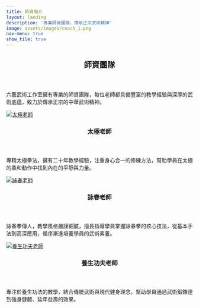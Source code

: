 ```yaml
---
title: 師資簡介
layout: landing
description: '專業師資團隊，傳承正宗武術精神'
image: assets/images/coach_1.png
nav-menu: true
show_tile: true
---
```


<!-- Main -->
<div id="main">

<!-- One -->
<section id="one">
	<div class="inner">
		<header class="major">
			<h2>師資團隊</h2>
		</header>
		<p>六藝武術工作室擁有專業的師資團隊，每位老師都具備豐富的教學經驗與深厚的武術底蕴，致力於傳承正宗的中華武術精神。</p>
	</div>
</section>

<!-- Two -->
<section id="two" class="spotlights">
	<section>
		<a href="#" class="image">
			<img src="{% link assets/images/coach_1.png %}" alt="太極老師" data-position="center center" />
		</a>
		<div class="content">
			<div class="inner">
				<header class="major">
					<h3>太極老師</h3>
				</header>
				<p>專精太極拳法，擁有二十年教學經驗，注重身心合一的修練方法，幫助學員在太極的柔和動作中找到內在的平靜與力量。</p>
			</div>
		</div>
	</section>
	<section>
		<a href="#" class="image">
			<img src="{% link assets/images/coach_2.png %}" alt="詠春老師" data-position="top center" />
		</a>
		<div class="content">
			<div class="inner">
				<header class="major">
					<h3>詠春老師</h3>
				</header>
				<p>詠春拳傳人，教學風格嚴謹細膩，擅長指導學員掌握詠春拳的核心技法，從基本手法到高深應用，循序漸進培養學員的武術素養。</p>
			</div>
		</div>
	</section>
	<section>
		<a href="#" class="image">
			<img src="{% link assets/images/coach_3.png %}" alt="養生功夫老師" data-position="25% 25%" />
		</a>
		<div class="content">
			<div class="inner">
				<header class="major">
					<h3>養生功夫老師</h3>
				</header>
				<p>專注於養生功法的教學，結合傳統武術與現代健身理念，幫助學員通過武術鍛鍊達到強身健體、延年益壽的效果。</p>
			</div>
		</div>
	</section>
</section>

</div>